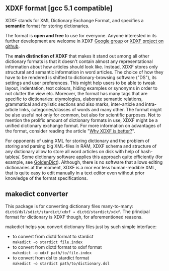 ## XDXF format [gcc 5.1 compatible]
XDXF stands for XML Dictionary Exchange Format, and specifies a **semantic** format for storing dictionaries.

The format is **open and free** to use for everyone. Anyone interested in its further development are welcome in XDXF [Google group](https://groups.google.com/forum/#!forum/xdxf-format) or [XDXF project on github](https://github.com/soshial/xdxf_makedict/).

The **main distinction of XDXF** that makes it stand out among all other dictionary formats is that it doesn't contain almost any representational information about how articles should look like.
Instead, XDXF stores only structural and semantic information in word articles.
The choice of how they have to be rendered is shifted to dictionary-browsing software ("DS"), its settings and user preferences. This might help users to be able to tweak layout, indentation, text colours, hiding examples or synonyms in order to not clutter the view etc.
Moreover, the format has many tags that are specific to dictionaries: etymologies, elaborate semantic relations, grammatical and stylistic sections and also marks, inter-article and intra-article links, categories/classes of words and many other. The format might be also useful not only for common, but also for scientific purposes. Not to mention the prolific amount of dictionary formats in use, XDXF might be a unified dictionary exchange format.
For more information on advantages of the format, consider reading the article "[Why XDXF is better?](https://github.com/soshial/xdxf_makedict/wiki/Why-is-XDXF-better%3F)". 

For opponents of using XML for storing dictionary and the problem of storing and parsing big XML-files in RAM, XDXF schema and structure of any dictionary allow to store all word articles on disk with help of hash-tables/. Some dictionary software applies this approach quite efficiently (for example, see [GoldenDict](http://goldendict.org/)).
Although, there is no software that allows editing dictionaries at the moment, XDXF is a mor eor less human-readible XML, that is quite easy to edit manually in a text editor even without prior knowledge of the format specifications.

## makedict converter
This package is for converting dictionary files many-to-many: `dictd/dsl/sdict/stardict/xdxf → dictd/stardict/xdxf`. The principal format for dictionary is XDXF though, for aforementioned reasons.

makedict helps you convert dictionary files just by such simple interface:  
* to convert from dictd format to stardict  
`makedict -o stardict file.index`  
* to convert from dictd format to xdxf format  
`makedict -o xdxf path/to/file.index`  
* to convert from dsl to stardict format  
`makedict -o stardict path/to/dictionary.dsl`  
